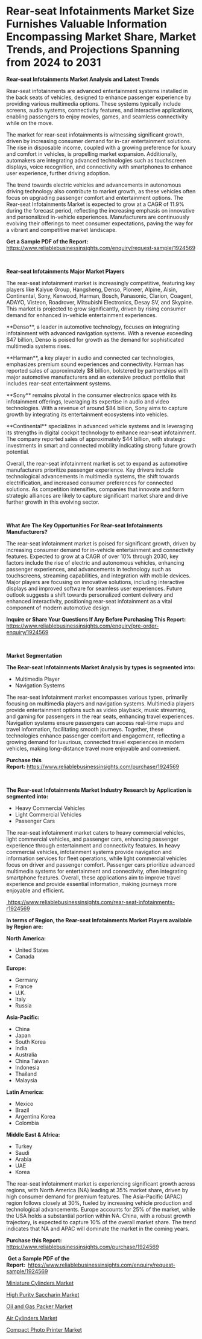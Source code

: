 <p><h1>Rear-seat Infotainments Market Size Furnishes Valuable Information Encompassing Market Share, Market Trends, and Projections Spanning from 2024 to 2031</h1></p><p><strong>Rear-seat Infotainments Market Analysis and Latest Trends</strong></p>
<p><p>Rear-seat infotainments are advanced entertainment systems installed in the back seats of vehicles, designed to enhance passenger experience by providing various multimedia options. These systems typically include screens, audio systems, connectivity features, and interactive applications, enabling passengers to enjoy movies, games, and seamless connectivity while on the move.</p><p>The market for rear-seat infotainments is witnessing significant growth, driven by increasing consumer demand for in-car entertainment solutions. The rise in disposable income, coupled with a growing preference for luxury and comfort in vehicles, is propelling market expansion. Additionally, automakers are integrating advanced technologies such as touchscreen displays, voice recognition, and connectivity with smartphones to enhance user experience, further driving adoption.</p><p>The trend towards electric vehicles and advancements in autonomous driving technology also contribute to market growth, as these vehicles often focus on upgrading passenger comfort and entertainment options. The Rear-seat Infotainments Market is expected to grow at a CAGR of 11.9% during the forecast period, reflecting the increasing emphasis on innovative and personalized in-vehicle experiences. Manufacturers are continuously evolving their offerings to meet consumer expectations, paving the way for a vibrant and competitive market landscape.</p></p>
<p><strong>Get a Sample PDF of the Report:&nbsp;</strong> <a href="https://www.reliablebusinessinsights.com/enquiry/request-sample/1924569?utm_campaign=1138&utm_medium=2&utm_source=Github&utm_content=ia&utm_term=24102024&utm_id=rear-seat-infotainments">https://www.reliablebusinessinsights.com/enquiry/request-sample/1924569</a></p>
<p>&nbsp;</p>
<p><strong>Rear-seat Infotainments Major Market Players</strong></p>
<p><p>The rear-seat infotainment market is increasingly competitive, featuring key players like Kaiyue Group, Hangsheng, Denso, Pioneer, Alpine, Aisin, Continental, Sony, Kenwood, Harman, Bosch, Panasonic, Clarion, Coagent, ADAYO, Visteon, Roadrover, Mitsubishi Electronics, Desay SV, and Skypine. This market is projected to grow significantly, driven by rising consumer demand for enhanced in-vehicle entertainment experiences.</p><p>**Denso**, a leader in automotive technology, focuses on integrating infotainment with advanced navigation systems. With a revenue exceeding $47 billion, Denso is poised for growth as the demand for sophisticated multimedia systems rises. </p><p>**Harman**, a key player in audio and connected car technologies, emphasizes premium sound experiences and connectivity. Harman has reported sales of approximately $8 billion, bolstered by partnerships with major automotive manufacturers and an extensive product portfolio that includes rear-seat entertainment systems.</p><p>**Sony** remains pivotal in the consumer electronics space with its infotainment offerings, leveraging its expertise in audio and video technologies. With a revenue of around $84 billion, Sony aims to capture growth by integrating its entertainment ecosystems into vehicles.</p><p>**Continental** specializes in advanced vehicle systems and is leveraging its strengths in digital cockpit technology to enhance rear-seat infotainment. The company reported sales of approximately $44 billion, with strategic investments in smart and connected mobility indicating strong future growth potential.</p><p>Overall, the rear-seat infotainment market is set to expand as automotive manufacturers prioritize passenger experience. Key drivers include technological advancements in multimedia systems, the shift towards electrification, and increased consumer preferences for connected solutions. As competition intensifies, companies that innovate and form strategic alliances are likely to capture significant market share and drive further growth in this evolving sector.</p></p>
<p>&nbsp;</p>
<p><strong>What Are The Key Opportunities For Rear-seat Infotainments Manufacturers?</strong></p>
<p><p>The rear-seat infotainment market is poised for significant growth, driven by increasing consumer demand for in-vehicle entertainment and connectivity features. Expected to grow at a CAGR of over 10% through 2030, key factors include the rise of electric and autonomous vehicles, enhancing passenger experiences, and advancements in technology such as touchscreens, streaming capabilities, and integration with mobile devices. Major players are focusing on innovative solutions, including interactive displays and improved software for seamless user experiences. Future outlook suggests a shift towards personalized content delivery and enhanced interactivity, positioning rear-seat infotainment as a vital component of modern automotive design.</p></p>
<p><strong>Inquire or Share Your Questions If Any Before Purchasing This Report:</strong> <a href="https://www.reliablebusinessinsights.com/enquiry/pre-order-enquiry/1924569?utm_campaign=1138&utm_medium=2&utm_source=Github&utm_content=ia&utm_term=24102024&utm_id=rear-seat-infotainments">https://www.reliablebusinessinsights.com/enquiry/pre-order-enquiry/1924569</a></p>
<p>&nbsp;</p>
<p><strong>Market Segmentation</strong></p>
<p><strong>The Rear-seat Infotainments Market Analysis by types is segmented into:</strong></p>
<p><ul><li>Multimedia Player</li><li>Navigation Systems</li></ul></p>
<p><p>The rear-seat infotainment market encompasses various types, primarily focusing on multimedia players and navigation systems. Multimedia players provide entertainment options such as video playback, music streaming, and gaming for passengers in the rear seats, enhancing travel experiences. Navigation systems ensure passengers can access real-time maps and travel information, facilitating smooth journeys. Together, these technologies enhance passenger comfort and engagement, reflecting a growing demand for luxurious, connected travel experiences in modern vehicles, making long-distance travel more enjoyable and convenient.</p></p>
<p><strong>Purchase this Report:&nbsp;</strong><a href="https://www.reliablebusinessinsights.com/purchase/1924569?utm_campaign=1138&utm_medium=2&utm_source=Github&utm_content=ia&utm_term=24102024&utm_id=rear-seat-infotainments">https://www.reliablebusinessinsights.com/purchase/1924569</a></p>
<p>&nbsp;</p>
<p><strong>The Rear-seat Infotainments Market Industry Research by Application is segmented into:</strong></p>
<p><ul><li>Heavy Commercial Vehicles</li><li>Light Commercial Vehicles</li><li>Passenger Cars</li></ul></p>
<p><p>The rear-seat infotainment market caters to heavy commercial vehicles, light commercial vehicles, and passenger cars, enhancing passenger experience through entertainment and connectivity features. In heavy commercial vehicles, infotainment systems provide navigation and information services for fleet operations, while light commercial vehicles focus on driver and passenger comfort. Passenger cars prioritize advanced multimedia systems for entertainment and connectivity, often integrating smartphone features. Overall, these applications aim to improve travel experience and provide essential information, making journeys more enjoyable and efficient.</p></p>
<p><a href="https://www.reliablebusinessinsights.com/rear-seat-infotainments-r1924569?utm_campaign=1138&utm_medium=2&utm_source=Github&utm_content=ia&utm_term=24102024&utm_id=rear-seat-infotainments">&nbsp;https://www.reliablebusinessinsights.com/rear-seat-infotainments-r1924569</a></p>
<p><strong>In terms of Region, the Rear-seat Infotainments Market Players available by Region are:</strong></p>
<p>
    <p> <strong> North America: </strong>
        <ul>
            <li>United States</li>
            <li>Canada</li>
        </ul>
        </p> 
    <p> <strong> Europe: </strong>
        <ul>
            <li>Germany</li>
            <li>France</li>
            <li>U.K.</li>
            <li>Italy</li>
            <li>Russia</li>
        </ul>
        </p> 
    <p> <strong> Asia-Pacific: </strong>
        <ul>
            <li>China</li>
            <li>Japan</li>
            <li>South Korea</li>
            <li>India</li>
            <li>Australia</li>
            <li>China Taiwan</li>
            <li>Indonesia</li>
            <li>Thailand</li>
            <li>Malaysia</li>
        </ul>
        </p> 
    <p> <strong> Latin America: </strong>
        <ul>
            <li>Mexico</li>
            <li>Brazil</li>
            <li>Argentina Korea</li>
            <li>Colombia</li>
        </ul>
        </p> 
    <p> <strong> Middle East & Africa: </strong>
        <ul>
            <li>Turkey</li>
            <li>Saudi</li>
            <li>Arabia</li>
            <li>UAE</li>
            <li>Korea</li>
        </ul>
    </p>
    </p>
<p><p>The rear-seat infotainment market is experiencing significant growth across regions, with North America (NA) leading at 35% market share, driven by high consumer demand for premium features. The Asia-Pacific (APAC) region follows closely at 30%, fueled by increasing vehicle production and technological advancements. Europe accounts for 25% of the market, while the USA holds a substantial portion within NA. China, with a robust growth trajectory, is expected to capture 10% of the overall market share. The trend indicates that NA and APAC will dominate the market in the coming years.</p></p>
<p><strong>Purchase this Report: </strong><a href="https://www.reliablebusinessinsights.com/purchase/1924569?utm_campaign=1138&utm_medium=2&utm_source=Github&utm_content=ia&utm_term=24102024&utm_id=rear-seat-infotainments">https://www.reliablebusinessinsights.com/purchase/1924569</a></p>
<p>&nbsp;<strong>Get a Sample PDF of the Report:&nbsp;&nbsp;</strong><a href="https://www.reliablebusinessinsights.com/enquiry/request-sample/1924569?utm_campaign=1138&utm_medium=2&utm_source=Github&utm_content=ia&utm_term=24102024&utm_id=rear-seat-infotainments">https://www.reliablebusinessinsights.com/enquiry/request-sample/1924569</a></p>
<p><strong></strong></p>
<p><p><a href="https://issuu.com/reportprime-2/docs/miniature-cylinders-market-size-203_b6c18fc43c57c5?utm_campaign=1138&utm_medium=2&utm_source=Github&utm_content=ia&utm_term=24102024&utm_id=rear-seat-infotainments">Miniature Cylinders Market</a></p><p><a href="https://github.com/khloet8sawender/Market-Research-Report-List-1/blob/main/high-purity-saccharin-market.md?utm_campaign=1138&utm_medium=2&utm_source=Github&utm_content=ia&utm_term=24102024&utm_id=rear-seat-infotainments">High Purity Saccharin Market</a></p><p><a href="https://www.linkedin.com/pulse/oil-gas-packer-market-consolidation-impact-structure-2024-2031-0uwve?utm_campaign=1138&utm_medium=2&utm_source=Github&utm_content=ia&utm_term=24102024&utm_id=rear-seat-infotainments">Oil and Gas Packer Market</a></p><p><a href="https://issuu.com/reportprime-2/docs/air-cylinders-market-size-2030.pptx_0ef358c6282dd3?utm_campaign=1138&utm_medium=2&utm_source=Github&utm_content=ia&utm_term=24102024&utm_id=rear-seat-infotainments">Air Cylinders Market</a></p><p><a href="https://www.linkedin.com/pulse/global-compact-photo-printer-market-analysis-trends-forecasts-r5yhe?utm_campaign=1138&utm_medium=2&utm_source=Github&utm_content=ia&utm_term=24102024&utm_id=rear-seat-infotainments">Compact Photo Printer Market</a></p></p>